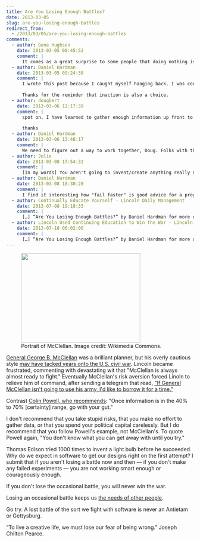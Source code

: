 ```yaml
---
title: Are You Losing Enough Battles?
date: 2013-03-05
slug: are-you-losing-enough-battles
redirect_from:
  - /2013/03/05/are-you-losing-enough-battles
comments:
  - author: Gene Hughson
    date: 2013-03-05 08:45:52
    comment: |
      It comes as a great surprise to some people that doing nothing is as much an action as doing something.  As long as there is more than one actor in the world, there is no stasis.
  - author: Daniel Hardman
    date: 2013-03-05 09:24:38
    comment: |
      I wrote this post because I caught myself hanging back. I was concerned that some ideas that I had might not stand up to thorough testing, so I didn't propose them at all. What I've realized is that it's fine if my ideas don't stand up, but it's not fine to not do the experiment. I needed a little shot of courage! :-)
      
      Thanks for the reminder that inaction is also a choice.
  - author: dougbert
    date: 2013-03-06 12:17:39
    comment: |
      spot on. I have learned to gather enough information up front to know the following:  a) it is doable with the resources we have, even if we don't know all of what we need - we will learn. b) We know the general direction we need to go, c) we know mostly WHAT we will have, so we know when we are done.
      
      thanks
  - author: Daniel Hardman
    date: 2013-03-06 13:48:17
    comment: |
      We need to figure out a way to work together, Doug. Folks with that kind of a philosophy tend to generate momentum, and I love being on teams with them!
  - author: Julie
    date: 2013-03-08 17:54:32
    comment: |
      [In my words] You aren't going to invent/create anything really new and interesting in one try. The faster and more often you fail - the sooner you can succeed!
  - author: Daniel Hardman
    date: 2013-03-08 18:30:28
    comment: |
      I find it interesting how "fail faster" is good advice for a program (I'm thinking of preconditions), and also for people... :-)
  - author: Continually Educate Yourself - Lincoln Daily Management
    date: 2013-07-08 19:18:33
    comment: |
      […] “Are You Losing Enough Battles?” by Daniel Hardman for more on George […]
  - author: Lincoln Used Continuing Education to Win the War - Lincoln Daily Management
    date: 2013-07-18 06:02:00
    comment: |
      […] “Are You Losing Enough Battles?” by Daniel Hardman for more on George […]
---
```

<figure><img alt="" src="http://upload.wikimedia.org/wikipedia/commons/thumb/e/ef/George_McClellan_at_National_Portrait_Gallery_IMG_4524.JPG/320px-George_McClellan_at_National_Portrait_Gallery_IMG_4524.JPG" width="320" height="240" /><figcaption>Portrait of McClellan. Image credit: Wikimedia Commons.</figcaption></figure>

<a href="http://en.wikipedia.org/wiki/General_mcclellan" target="_blank">General George B. McClellan</a> was a brilliant planner, but his overly cautious style <a href="http://myloc.gov/Exhibitions/civil-war-in-america/april-1862-november-1862/ExhibitObjects/Lees-Lost-Orders-and-McClellans-Wasted-Opportunity.aspx" target="_blank">may have tacked years onto the U.S. civil war</a>. Lincoln became frustrated, commenting with devastating wit that "McClellan is always almost ready to fight." Eventually McClellan's risk aversion forced Linoln to relieve him of command, after sending a telegram that read, <a href="http://rileyhayes.com/blog/general-inaction-vs-general-in-action-2/" target="_blank">"If General McClellan isn't going to use his army, I'd like to borrow it for a time."</a>

Contrast <a title="Colin Powell Leadership Presentation" href="http://www.slideshare.net/guesta3e206/colin-powells-leadership-presentation" target="_blank">Colin Powell, who recommends</a>: "Once information is in the 40% to 70% [certainty] range, go with your gut."

I don't recommend that you take stupid risks, that you make no effort to gather data, or that you spend your political capital carelessly. But I do recommend that you follow Powell's example, not McClellan's. To quote Powell again, "You don't know what you can get away with until you try."

Thomas Edison tried 1000 times to invent a light bulb before he succeeded. Why do we expect in software to get our designs right on the first attempt? I submit that if you aren't losing a battle now and then &mdash; if you don't make any failed experiments &mdash; you are not working smart enough or courageously enough.

If you don't lose the occasional battle, you will never win the war.

Losing an occasional battle keeps us <a title="Humility" href="users-arent-the-only-people-in-your-software.md" target="_blank">the needs of other people</a>.

Go try. A lost battle of the sort we fight with software is never an Antietam or Gettysburg.

“To live a creative life, we must lose our fear of being wrong.” Joseph Chilton Pearce.
